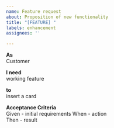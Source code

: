 ```yaml
---
name: Feature request
about: Proposition of new functionality
title: "[FEATURE] "
labels: enhancement
assignees: ''

---
```


**As**  
Customer

**I need**  
working feature

**to**  
insert a card

**Acceptance Criteria**  
Given - initial requirements 
When - action  
Then - result
